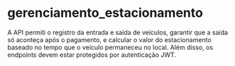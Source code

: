 # gerenciamento_estacionamento
A API permiti o registro da entrada e saída de veículos, garantir que a saída só aconteça após o pagamento, e calcular o valor do estacionamento baseado no tempo que o veículo permaneceu no local. Além disso, os endpoints devem estar protegidos por autenticação JWT.
